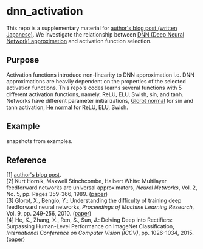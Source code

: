 ﻿# dnn_activation
This repo is a supplementary material for [author's blog post (written Japanese)](link). We investigate the relationship between [DNN (Deep Neural Network) approximation](https://doi.org/10.1016/0893-6080(89)90020-8) and activation function selection. 

## Purpose
Activation functions introduce non-linearity to DNN approximation i.e. DNN approximations are heavily dependent on the properties of the selected activation functions. This repo's codes learns several functions with 5 different activation functions, namely, ReLU, ELU, Swish, sin, and tanh. Networks have different parameter initializations, [Glorot normal](https://proceedings.mlr.press/v9/glorot10a.html) for sin and tanh activation, [He normal](https://arxiv.org/abs/1502.01852) for ReLU, ELU, Swish. 

## Example
snapshots from examples. 

## Reference
[1] [author's blog post](link). 
<br>
[2] Kurt Hornik, Maxwell Stinchcombe, Halbert White: Multilayer feedforward networks are universal approximators, *Neural Networks*, Vol. 2, No. 5, pp. Pages 359-366, 1989. ([paper](https://doi.org/10.1016/0893-6080(89)90020-8))
<br>
[3] Glorot, X., Bengio, Y.: Understanding the difficulty of training deep feedforward neural networks, *Proceedings of Machine Learning Research*, Vol. 9, pp. 249-256, 2010. ([paper](https://proceedings.mlr.press/v9/glorot10a.html))
<br>
[4] He, K., Zhang, X., Ren, S., Sun, J.: Delving Deep into Rectifiers: Surpassing Human-Level Performance on ImageNet Classification, *International Conference on Computer Vision (ICCV)*, pp. 1026-1034, 2015. ([paper](https://arxiv.org/abs/1502.01852))



